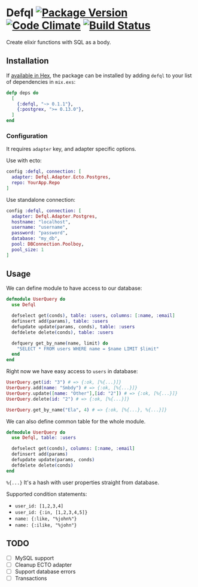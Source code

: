 # Defql [![Package Version](https://img.shields.io/hexpm/v/defql.svg)](https://hex.pm/packages/defql) [![Code Climate](https://codeclimate.com/github/fazibear/defql/badges/gpa.svg)](https://codeclimate.com/github/fazibear/defql) [![Build Status](https://travis-ci.org/fazibear/defql.svg?branch=master)](https://travis-ci.org/fazibear/defql)

Create elixir functions with SQL as a body.

## Installation

If [available in Hex](https://hex.pm/docs/publish), the package can be installed
by adding `defql` to your list of dependencies in `mix.exs`:

```elixir
defp deps do
  [
    {:defql, "~> 0.1.1"},
    {:postgrex, ">= 0.13.0"},
  ]
end
```


### Configuration

It requires `adapter` key, and adapter specific options.

Use with ecto:

```elixir
config :defql, connection: [
  adapter: Defql.Adapter.Ecto.Postgres,
  repo: YourApp.Repo
]
```

Use standalone connection:

```elixir
config :defql, connection: [
  adapter: Defql.Adapter.Postgres,
  hostname: "localhost",
  username: "username",
  password: "password",
  database: "my_db",
  pool: DBConnection.Poolboy,
  pool_size: 1
]
```

## Usage

We can define module to have access to our database:

```elixir
defmodule UserQuery do
  use Defql

  defselect get(conds), table: :users, columns: [:name, :email]
  definsert add(params), table: :users
  defupdate update(params, conds), table: :users
  defdelete delete(conds), table: :users

  defquery get_by_name(name, limit) do
    "SELECT * FROM users WHERE name = $name LIMIT $limit"
  end
end
```

Right now we have easy access to `users` in database:

```elixir
UserQuery.get(id: "3") # => {:ok, [%{...}]}
UserQuery.add(name: "Smbdy") # => {:ok, [%{...}]}
UserQuery.update([name: "Other"],[id: "2"]) # => {:ok, [%{...}]}
UserQuery.delete(id: "2") # => {:ok, [%{...}]}

UserQuery.get_by_name("Ela", 4) # => {:ok, [%{...}, %{...}]}
```

We can also define common table for the whole module.

```elixir
defmodule UserQuery do
  use Defql, table: :users

  defselect get(conds), columns: [:name, :email]
  definsert add(params)
  defupdate update(params, conds)
  defdelete delete(conds)
end
```

`%{...}` It's a hash with user properties straight from database.

Supported condition statements:
- `user_id: [1,2,3,4]`
- `user_id: {:in, [1,2,3,4,5]}`
- `name: {:like, "%john%"}`
- `name: {:ilike, "%john"}`

## TODO

- [ ] MySQL support
- [ ] Cleanup ECTO adapter
- [ ] Support database errors
- [ ] Transactions
